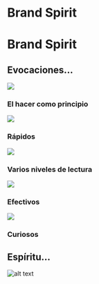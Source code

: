 # Brand Spirit

<h1 class="title">Brand Spirit</h1>

## Evocaciones...

<div class="item-list">
  <div class="block-image">
    <img src="http://thonet.realized.es/doc/img/brand/experience/hacer-como-principio@2x.png"/>
  </div>
  <div class="block-title">
    <h3>El hacer como principio</h3>
  </div>
 </div>

 <div class="item-list">
   <div class="block-image">
    <img src="http://thonet.realized.es/doc/img/brand/experience/rapidos@2x.png"/>
   </div>
   <div class="block-title">
     <h3>Rápidos</h3>
   </div>
  </div>

  <div class="item-list">
    <div class="block-image">
      <img src="http://thonet.realized.es/doc/img/brand/experience/varios-niveles@2x.png"/>
    </div>
    <div class="block-title">
      <h3>Varios niveles de lectura</h3>
    </div>
   </div>

  <div class="item-list">
     <div class="block-image">
      <img src="http://thonet.realized.es/doc/img/brand/experience/efectivos@2x.png"/>
     </div>
     <div class="block-title">
       <h3>Efectivos</h3>
     </div>
    </div>

  <div class="item-list">
    <div class="block-image">
      <img src="http://thonet.realized.es/doc/img/brand/experience/curiosos@2x.png"/>
    </div>
    <div class="block-title">
      <h3>Curiosos</h3>
    </div>
  </div>

## Espíritu...

![alt text](http://thonet.realized.es/doc/img/brand/experience/espiritu@2x.png "Espíritu")
